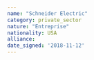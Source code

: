 ```yaml
---
name: "Schneider Electric"
category: private_sector
nature: "Entreprise"
nationality: USA
alliance: 
date_signed: '2018-11-12'
---
```

    